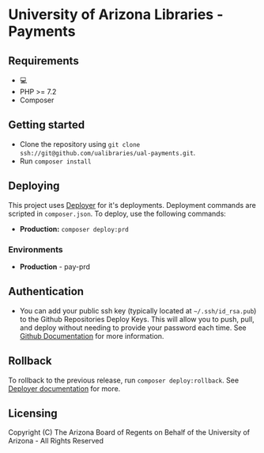 University of Arizona Libraries - Payments
========================

## Requirements

* 💻
* PHP >= 7.2
* Composer

## Getting started

* Clone the repository using `git clone ssh://git@github.com/ualibraries/ual-payments.git`.
* Run `composer install`

## Deploying

This project uses [Deployer](https://deployer.org/) for it's deployments. Deployment commands are scripted in `composer.json`. To deploy, use the following commands:

* **Production:** `composer deploy:prd`

### Environments

* **Production** - pay-prd

## Authentication

* You can add  your public ssh key (typically located at `~/.ssh/id_rsa.pub`) to the Github Repositories Deploy Keys. This will allow you to push, pull, and deploy without needing to provide your password each time. See [Github Documentation](https://developer.github.com/v3/guides/managing-deploy-keys/#deploy-keys) for more information.  

## Rollback

To rollback to the previous release, run `composer deploy:rollback`. See [Deployer documentation](https://deployer.org/docs) for more.

## Licensing

Copyright (C) The Arizona Board of Regents on Behalf of the University of Arizona - All Rights Reserved
